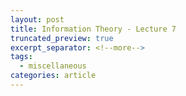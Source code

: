 ```yaml
---
layout: post
title: Information Theory - Lecture 7
truncated_preview: true
excerpt_separator: <!--more-->
tags:
  - miscellaneous
categories: article
---
```

<!--more-->
